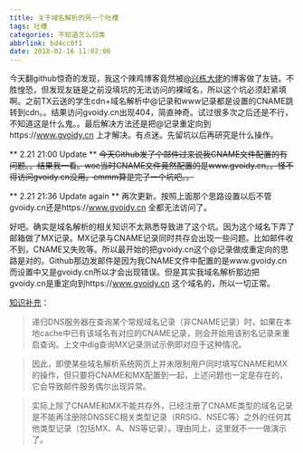 ```yaml
---
title: 关于域名解析的另一个吐槽
tags: 吐槽
categories: 不知道怎么归类
abbrlink: bd4cc0f1
date: 2018-02-16 11:02:00
---
```


今天翻github惊奇的发现，我这个辣鸡博客竟然被[@兴栋大佬](https://github.com/Hiccup1)的博客做了友链。不胜惶恐，但发现友链是之前没填坑的无法访问的裸域名，所以这个坑必须赶紧填啊。之前TX云送的学生cdn+域名解析中@记录和www记录都是设置的CNAME跳转到cdn。。结果访问gvoidy.cn出现404，简直神奇。试过很多次之后还是不行，不知道这是什么鬼。。最后解决方法还是把@记录重定向到https://www.gvoidy.cn 上才解决。有点迷。先留坑以后再研究是什么操作。

** 2.21 21:00 Update **
<s>今天Github发了个邮件过来说我CNAME文件配置的有问题。。结果我一看。woc当时CNAME文件竟然配置的是www.gvoidy.cn。。怪不得访问gvoidy.cn没用。emmm算是完了一个坑吧。。</s>

** 2.21 21:36 Update again **
再次更新。按照上面那个思路设置以后不管gvoidy.cn还是https://www.gvoidy.cn 全都无法访问了。

好吧。确实是域名解析的相关知识不太熟悉导致进了这个坑。因为这个域名下弄了邮箱做了MX记录。MX记录与CNAME记录同时共存会出现一些问题。比如邮件收不到，CNAME又失败等。所以最开始的把gvoidy.cn这个@记录做成重定向的思路是对的。Github那边发邮件是因为我CNAME文件中配置的是www.gvoidy.cn而设置中又是gvoidy.cn所以才会出现错误。但是其实我域名解析那边把gvoidy.cn是重定向到https://www.gvoidy.cn 这个域名的，所以一切正常。

<!--more -->

[知识补充](https://segmentfault.com/a/1190000003495742)：
> 递归DNS服务器在查询某个常规域名记录（非CNAME记录）时，如果在本地cache中已有该域名有对应的CNAME记录，则会开始用该别名记录来重启查询。上文中dig查询MX记录测试示例即对应于这种情况。

> 因此，即使某些域名解析系统网页上并未限制用户同时填写CNAME和MX的操作，但只要将CNAME和MX配置到一起，上述问题也一定是存在的，它会导致邮件服务偶尔出现异常。

> 实际上除了CNAME和MX不能共存外，已经注册了CNAME类型的域名记录是不能再注册除DNSSEC相关类型记录（RRSIG、NSEC等）之外的任何其他类型记录（包括MX、A、NS等记录）。理由同上，这里就不一一做演示了。